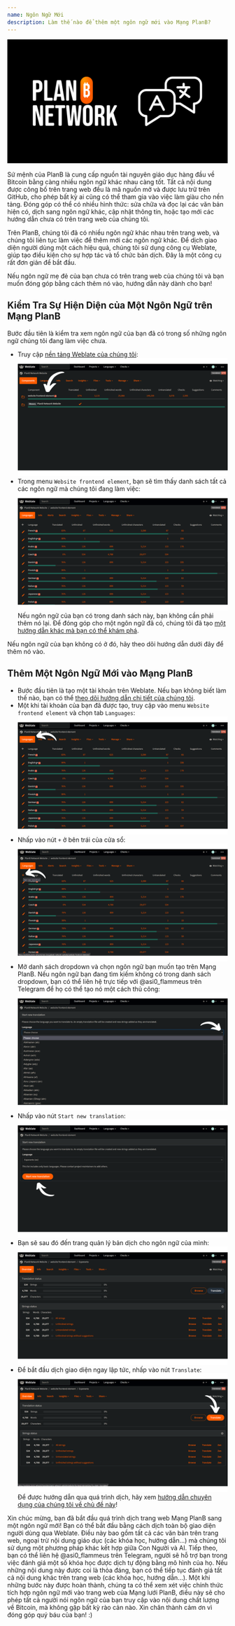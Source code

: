 ```yaml
---
name: Ngôn Ngữ Mới
description: Làm thế nào để thêm một ngôn ngữ mới vào Mạng PlanB?
---
```

![cover](assets/cover.webp)

Sứ mệnh của PlanB là cung cấp nguồn tài nguyên giáo dục hàng đầu về Bitcoin bằng càng nhiều ngôn ngữ khác nhau càng tốt. Tất cả nội dung được công bố trên trang web đều là mã nguồn mở và được lưu trữ trên GitHub, cho phép bất kỳ ai cũng có thể tham gia vào việc làm giàu cho nền tảng. Đóng góp có thể có nhiều hình thức: sửa chữa và đọc lại các văn bản hiện có, dịch sang ngôn ngữ khác, cập nhật thông tin, hoặc tạo mới các hướng dẫn chưa có trên trang web của chúng tôi.

Trên PlanB, chúng tôi đã có nhiều ngôn ngữ khác nhau trên trang web, và chúng tôi liên tục làm việc để thêm mới các ngôn ngữ khác. Để dịch giao diện người dùng một cách hiệu quả, chúng tôi sử dụng công cụ Weblate, giúp tạo điều kiện cho sự hợp tác và tổ chức bản dịch. Đây là một công cụ rất đơn giản để bắt đầu.

Nếu ngôn ngữ mẹ đẻ của bạn chưa có trên trang web của chúng tôi và bạn muốn đóng góp bằng cách thêm nó vào, hướng dẫn này dành cho bạn!

## Kiểm Tra Sự Hiện Diện của Một Ngôn Ngữ trên Mạng PlanB

Bước đầu tiên là kiểm tra xem ngôn ngữ của bạn đã có trong số những ngôn ngữ chúng tôi đang làm việc chưa.

- Truy cập [nền tảng Weblate của chúng tôi](https://weblate.planb.network/projects/planb-network-website/):
![language](assets/01.webp)
- Trong menu `Website frontend element`, bạn sẽ tìm thấy danh sách tất cả các ngôn ngữ mà chúng tôi đang làm việc:
![language](assets/02.webp)
Nếu ngôn ngữ của bạn có trong danh sách này, bạn không cần phải thêm nó lại. Để đóng góp cho một ngôn ngữ đã có, chúng tôi đã tạo [một hướng dẫn khác mà bạn có thể khám phá](https://planb.network/tutorials/others/translate-front-weblate).

Nếu ngôn ngữ của bạn không có ở đó, hãy theo dõi hướng dẫn dưới đây để thêm nó vào.

## Thêm Một Ngôn Ngữ Mới vào Mạng PlanB

- Bước đầu tiên là tạo một tài khoản trên Weblate. Nếu bạn không biết làm thế nào, bạn có thể [theo dõi hướng dẫn chi tiết của chúng tôi](https://planb.network/tutorials/others/translate-front-weblate).
- Một khi tài khoản của bạn đã được tạo, truy cập vào menu `Website frontend element` và chọn tab `Languages`:
![language](assets/03.webp)
- Nhấp vào nút `+` ở bên trái của cửa sổ:
![language](assets/04.webp)
- Mở danh sách dropdown và chọn ngôn ngữ bạn muốn tạo trên Mạng PlanB. Nếu ngôn ngữ bạn đang tìm kiếm không có trong danh sách dropdown, bạn có thể liên hệ trực tiếp với @asi0_flammeus trên Telegram để họ có thể tạo nó một cách thủ công:
![language](assets/05.webp)
- Nhấp vào nút `Start new translation`:
![language](assets/06.webp)
- Bạn sẽ sau đó đến trang quản lý bản dịch cho ngôn ngữ của mình:
![language](assets/07.webp)
- Để bắt đầu dịch giao diện ngay lập tức, nhấp vào nút `Translate`: ![language](assets/08.webp)
Để được hướng dẫn qua quá trình dịch, hãy xem [hướng dẫn chuyên dụng của chúng tôi về chủ đề này](https://planb.network/tutorials/others/translate-front-weblate)!

Xin chúc mừng, bạn đã bắt đầu quá trình dịch trang web Mạng PlanB sang một ngôn ngữ mới! Bạn có thể bắt đầu bằng cách dịch toàn bộ giao diện người dùng qua Weblate. Điều này bao gồm tất cả các văn bản trên trang web, ngoại trừ nội dung giáo dục (các khóa học, hướng dẫn...) mà chúng tôi sử dụng một phương pháp khác kết hợp giữa Con Người và AI.
Tiếp theo, bạn có thể liên hệ @asi0_flammeus trên Telegram, người sẽ hỗ trợ bạn trong việc đánh giá một số khóa học được dịch tự động bằng mô hình của họ. Nếu những nội dung này được coi là thỏa đáng, bạn có thể tiếp tục đánh giá tất cả nội dung khác trên trang web (các khóa học, hướng dẫn...). Một khi những bước này được hoàn thành, chúng ta có thể xem xét việc chính thức tích hợp ngôn ngữ mới vào trang web của Mạng lưới PlanB, điều này sẽ cho phép tất cả người nói ngôn ngữ của bạn truy cập vào nội dung chất lượng về Bitcoin, mà không gặp bất kỳ rào cản nào.
Xin chân thành cảm ơn vì đóng góp quý báu của bạn! :)